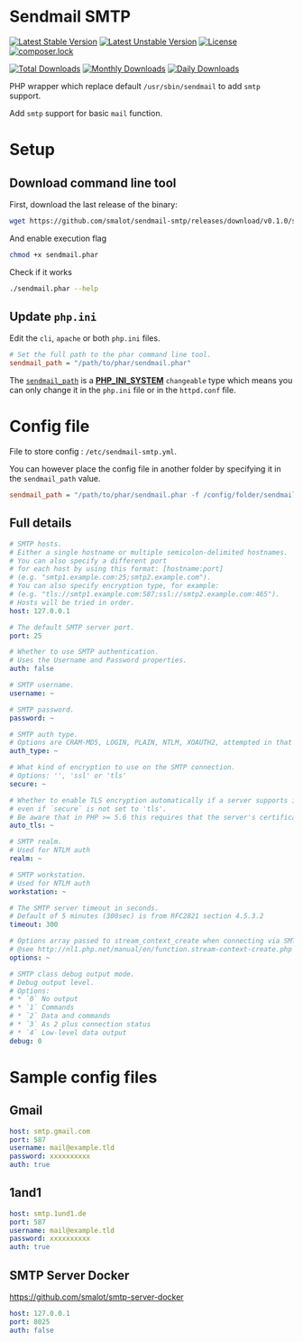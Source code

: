 # Sendmail SMTP

[![Latest Stable Version](https://poser.pugx.org/smalot/sendmail-smtp/v/stable)](https://packagist.org/packages/smalot/sendmail-smtp)
[![Latest Unstable Version](https://poser.pugx.org/smalot/sendmail-smtp/v/unstable)](https://packagist.org/packages/smalot/sendmail-smtp)
[![License](https://poser.pugx.org/smalot/sendmail-smtp/license)](https://packagist.org/packages/smalot/sendmail-smtp)
[![composer.lock](https://poser.pugx.org/smalot/sendmail-smtp/composerlock)](https://packagist.org/packages/smalot/sendmail-smtp)

[![Total Downloads](https://poser.pugx.org/smalot/sendmail-smtp/downloads)](https://packagist.org/packages/smalot/sendmail-smtp)
[![Monthly Downloads](https://poser.pugx.org/smalot/sendmail-smtp/d/monthly)](https://packagist.org/packages/smalot/sendmail-smtp)
[![Daily Downloads](https://poser.pugx.org/smalot/sendmail-smtp/d/daily)](https://packagist.org/packages/smalot/sendmail-smtp)


PHP wrapper which replace default `/usr/sbin/sendmail` to add `smtp` support.

Add `smtp` support for basic `mail` function.


# Setup


## Download command line tool

First, download the last release of the binary:

````sh
wget https://github.com/smalot/sendmail-smtp/releases/download/v0.1.0/sendmail.phar
````

And enable execution flag

````sh
chmod +x sendmail.phar
````

Check if it works

````sh
./sendmail.phar --help
````


## Update `php.ini`

Edit the `cli`, `apache` or both `php.ini` files.

````ini
# Set the full path to the phar command line tool.
sendmail_path = "/path/to/phar/sendmail.phar"
````

The [`sendmail_path`](http://php.net/manual/en/ini.list.php) is a **[PHP_INI_SYSTEM](http://php.net/manual/en/configuration.changes.modes.php)** `changeable` type which means you can only change it in the `php.ini` file or in the `httpd.conf` file.


# Config file

File to store config : `/etc/sendmail-smtp.yml`.

You can however place the config file in another folder by specifying it in the `sendmail_path` value.

````ini
sendmail_path = "/path/to/phar/sendmail.phar -f /config/folder/sendmail.yml"
````


## Full details

````yaml
# SMTP hosts.
# Either a single hostname or multiple semicolon-delimited hostnames.
# You can also specify a different port
# for each host by using this format: [hostname:port]
# (e.g. "smtp1.example.com:25;smtp2.example.com").
# You can also specify encryption type, for example:
# (e.g. "tls://smtp1.example.com:587;ssl://smtp2.example.com:465").
# Hosts will be tried in order.
host: 127.0.0.1

# The default SMTP server port.
port: 25

# Whether to use SMTP authentication.
# Uses the Username and Password properties.
auth: false

# SMTP username.
username: ~

# SMTP password.
password: ~

# SMTP auth type.
# Options are CRAM-MD5, LOGIN, PLAIN, NTLM, XOAUTH2, attempted in that order if not specified.
auth_type: ~

# What kind of encryption to use on the SMTP connection.
# Options: '', 'ssl' or 'tls'
secure: ~

# Whether to enable TLS encryption automatically if a server supports it,
# even if `secure` is not set to 'tls'.
# Be aware that in PHP >= 5.6 this requires that the server's certificates are valid.
auto_tls: ~

# SMTP realm.
# Used for NTLM auth
realm: ~

# SMTP workstation.
# Used for NTLM auth
workstation: ~

# The SMTP server timeout in seconds.
# Default of 5 minutes (300sec) is from RFC2821 section 4.5.3.2
timeout: 300

# Options array passed to stream_context_create when connecting via SMTP.
# @see http://nl1.php.net/manual/en/function.stream-context-create.php
options: ~

# SMTP class debug output mode.
# Debug output level.
# Options:
# * `0` No output
# * `1` Commands
# * `2` Data and commands
# * `3` As 2 plus connection status
# * `4` Low-level data output
debug: 0
````


# Sample config files


## Gmail

````yaml
host: smtp.gmail.com
port: 587
username: mail@example.tld
password: xxxxxxxxxx
auth: true
````

## 1and1

````yaml
host: smtp.1und1.de
port: 587
username: mail@example.tld
password: xxxxxxxxxx
auth: true
````

## SMTP Server Docker

https://github.com/smalot/smtp-server-docker

````yaml
host: 127.0.0.1
port: 8025
auth: false
````
